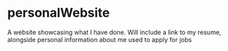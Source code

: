 # personalWebsite
A website showcasing what I have done.
Will include a link to my resume, alongside personal information about me used to apply for jobs
